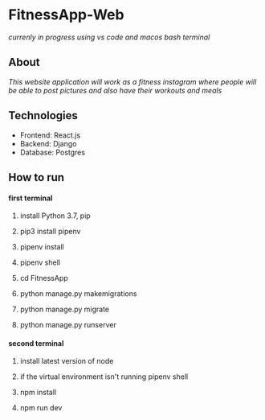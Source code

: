 # FitnessApp-Web

_currenly in progress_
_using vs code and macos bash terminal_

## About

_This website application will work as a fitness instagram where people will be able to post pictures and also have their workouts and meals_

## Technologies

-   Frontend: React.js
-   Backend: Django
-   Database: Postgres

## How to run

#### first terminal

1. install Python 3.7, pip

1. pip3 install pipenv

1. pipenv install

1. pipenv shell

1. cd FitnessApp

1. python manage.py makemigrations

1. python manage.py migrate

1. python manage.py runserver

#### second terminal

1. install latest version of node

1. if the virtual environment isn't running pipenv shell

1. npm install

1. npm run dev
